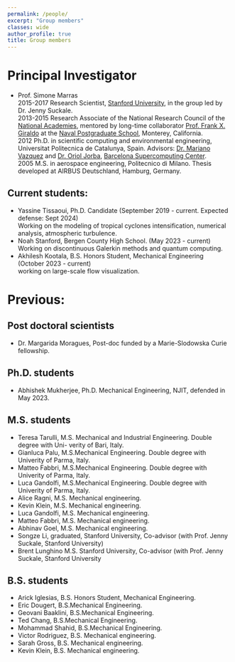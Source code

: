 ```yaml
---
permalink: /people/
excerpt: "Group members"
classes: wide
author_profile: true
title: Group members
---
```

# Principal Investigator
- Prof. Simone Marras\
2015-2017 Research Scientist, [Stanford University](https://www.stanford.edu), in the group led by Dr. Jenny Suckale.\
2013-2015 Research Associate of the National Research Council of the [National Academies](https://www.nationalacademies.org/), mentored by long-time collaborator [Prof. Frank X. Giraldo](https://frankgiraldo.wixsite.com/mysite/) at the [Naval Postgraduate School](https://www.nps.edu), Monterey, California.\
2012 Ph.D. in scientific computing and environmental engineering, Universitat Politecnica de Catalunya, Spain. Advisors: [Dr. Mariano Vazquez](https://scholar.google.com.ar/citations?user=fCg0DeMAAAAJ&hl=en) and [Dr. Oriol Jorba](https://scholar.google.es/citations?user=kbSmdl0AAAAJ&hl=en), [Barcelona Supercomputing Center](https://www.bsc.es).\
2005 M.S. in aerospace engineering, Politecnico di Milano. Thesis developed at AIRBUS Deutschland, Hamburg, Germany.


## Current students:
- Yassine Tissaoui, Ph.D. Candidate (September 2019 - current. Expected defense: Sept 2024)\
  Working on the modeling of tropical cyclones intensification, numerical analysis, atmospheric turbulence.
- Noah Stanford, Bergen County High School.  (May 2023 - current)\
  Working on discontinuous Galerkin methods and quantum computing.
- Akhilesh Kootala, B.S. Honors Student, Mechanical Engineering (October 2023 - current)\
  working on large-scale flow visualization.
 

# Previous:
## Post doctoral scientists
- Dr. Margarida Moragues, Post-doc funded by a Marie-Slodowska Curie fellowship.

## Ph.D. students
- Abhishek Mukherjee, Ph.D. Mechanical Engineering, NJIT, defended in May 2023.

## M.S. students
- Teresa Tarulli, M.S. Mechanical and Industrial Engineering. Double degree with Uni-
verity of Bari, Italy.
- Gianluca Palu,  M.S.Mechanical Engineering. Double degree with Univerity of Parma,
Italy.
- Matteo Fabbri,  M.S.Mechanical Engineering. Double degree with Univerity of Parma,
Italy.
- Luca Gandolfi,  M.S.Mechanical Engineering. Double degree with Univerity of Parma,
Italy.
- Alice Ragni,  M.S. Mechanical engineering.
- Kevin Klein, M.S. Mechanical engineering.
- Luca Gandolfi, M.S. Mechanical engineering.
- Matteo Fabbri, M.S. Mechanical engineering.
- Abhinav Goel, M.S. Mechanical engineering.
- Songze Li, graduated, Stanford University, Co-advisor (with Prof.
Jenny Suckale, Stanford University)
- Brent Lunghino M.S. Stanford University, Co-advisor (with
Prof. Jenny Suckale, Stanford University

## B.S. students
- Arick Iglesias, B.S. Honors Student, Mechanical Engineering.
- Eric Dougert, B.S.Mechanical Engineering.
- Geovani Baaklini, B.S.Mechanical Engineering.
- Ted Chang, B.S.Mechanical Engineering.
- Mohammad Shahid, B.S.Mechanical Engineering.
- Victor Rodriguez, B.S. Mechanical engineering.
- Sarah Gross, B.S. Mechanical engineering.
- Kevin Klein, B.S. Mechanical engineering.
